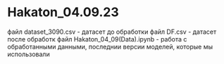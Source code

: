 # Hakaton_04.09.23
файл dataset_3090.csv - датасет до обработки
файл DF.csv - датасет после обработк
файл Hakaton_04_09(Data).ipynb - работа с обработанными данными, последнии версии моделей, которые мы использовали
